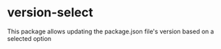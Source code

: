 # version-select

This package allows updating the package.json file's version based on a selected option
